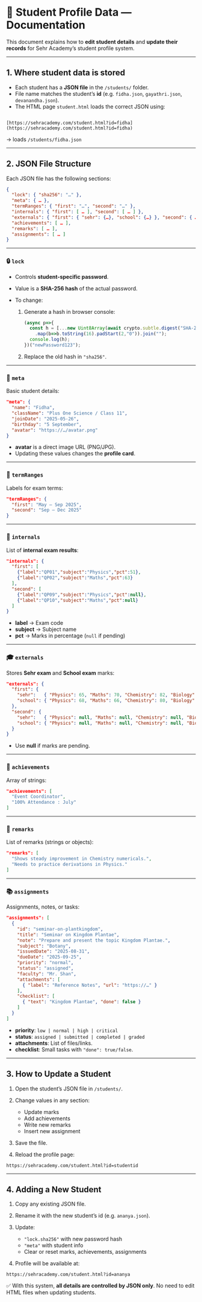 # 📘 Student Profile Data — Documentation

This document explains how to **edit student details** and **update their records** for Sehr Academy’s student profile system.

---

## 1. Where student data is stored
- Each student has a **JSON file** in the `/students/` folder.
- File name matches the student’s **id** (e.g. `fidha.json`, `gayathri.json`, `devanandha.json`).
- The HTML page `student.html` loads the correct JSON using:

```

[https://sehracademy.com/student.html?id=fidha](https://sehracademy.com/student.html?id=fidha)

````

→ loads `/students/fidha.json`

---

## 2. JSON File Structure

Each JSON file has the following sections:

```json
{
  "lock": { "sha256": "…" },
  "meta": { … },
  "termRanges": { "first": "…", "second": "…" },
  "internals": { "first": [ … ], "second": [ … ] },
  "externals": { "first": { "sehr": {…}, "school": {…} }, "second": { … } },
  "achievements": [ … ],
  "remarks": [ … ],
  "assignments": [ … ]
}
````

---

### 🔒 `lock`

* Controls **student-specific password**.
* Value is a **SHA-256 hash** of the actual password.
* To change:

  1. Generate a hash in browser console:

     ```js
     (async p=>{
       const h = [...new Uint8Array(await crypto.subtle.digest("SHA-256", new TextEncoder().encode(p)))]
         .map(b=>b.toString(16).padStart(2,"0")).join("");
       console.log(h);
     })("newPassword123");
     ```
  2. Replace the old hash in `"sha256"`.

---

### 👤 `meta`

Basic student details:

```json
"meta": {
  "name": "Fidha",
  "className": "Plus One Science / Class 11",
  "joinDate": "2025-05-26",
  "birthday": "5 September",
  "avatar": "https://…/avatar.png"
}
```

* **avatar** is a direct image URL (PNG/JPG).
* Updating these values changes the **profile card**.

---

### 📅 `termRanges`

Labels for exam terms:

```json
"termRanges": {
  "first": "May – Sep 2025",
  "second": "Sep – Dec 2025"
}
```

---

### 📝 `internals`

List of **internal exam results**:

```json
"internals": {
  "first": [
    {"label":"QP01","subject":"Physics","pct":51},
    {"label":"QP02","subject":"Maths","pct":63}
  ],
  "second": [
    {"label":"QP09","subject":"Physics","pct":null},
    {"label":"QP10","subject":"Maths","pct":null}
  ]
}
```

* **label** → Exam code
* **subject** → Subject name
* **pct** → Marks in percentage (`null` if pending)

---

### 🎓 `externals`

Stores **Sehr exam** and **School exam** marks:

```json
"externals": {
  "first": {
    "sehr":   { "Physics": 65, "Maths": 70, "Chemistry": 82, "Biology": 60 },
    "school": { "Physics": 68, "Maths": 66, "Chemistry": 80, "Biology": 55 }
  },
  "second": {
    "sehr":   { "Physics": null, "Maths": null, "Chemistry": null, "Biology": null },
    "school": { "Physics": null, "Maths": null, "Chemistry": null, "Biology": null }
  }
}
```

* Use **null** if marks are pending.

---

### 🏅 `achievements`

Array of strings:

```json
"achievements": [
  "Event Coordinator",
  "100% Attendance : July"
]
```

---

### 💬 `remarks`

List of remarks (strings or objects):

```json
"remarks": [
  "Shows steady improvement in Chemistry numericals.",
  "Needs to practice derivations in Physics."
]
```

---

### 📚 `assignments`

Assignments, notes, or tasks:

```json
"assignments": [
  {
    "id": "seminar-on-plantkingdom",
    "title": "Seminar on Kingdom Plantae",
    "note": "Prepare and present the topic Kingdom Plantae.",
    "subject": "Botany",
    "issuedDate": "2025-08-31",
    "dueDate": "2025-09-25",
    "priority": "normal",
    "status": "assigned",
    "faculty": "Mr. Shan",
    "attachments": [
      { "label": "Reference Notes", "url": "https://…" }
    ],
    "checklist": [
      { "text": "Kingdom Plantae", "done": false }
    ]
  }
]
```

* **priority**: `low | normal | high | critical`
* **status**: `assigned | submitted | completed | graded`
* **attachments**: List of files/links.
* **checklist**: Small tasks with `"done": true/false`.

---

## 3. How to Update a Student

1. Open the student’s JSON file in `/students/`.
2. Change values in any section:

   * Update marks
   * Add achievements
   * Write new remarks
   * Insert new assignment
3. Save the file.
4. Reload the profile page:

```
https://sehracademy.com/student.html?id=studentid
```

---

## 4. Adding a New Student

1. Copy any existing JSON file.
2. Rename it with the new student’s id (e.g. `ananya.json`).
3. Update:

   * `"lock.sha256"` with new password hash
   * `"meta"` with student info
   * Clear or reset marks, achievements, assignments
4. Profile will be available at:

```
https://sehracademy.com/student.html?id=ananya
```


✅ With this system, **all details are controlled by JSON only**.
No need to edit HTML files when updating students.

```
